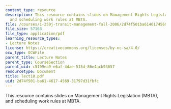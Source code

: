 ```yaml
---
content_type: resource
description: This resource contains slides on Management Rights Legislation (MBTA),
  and scheduling work rules at MBTA.
file: /courses/1-259j-transit-management-fall-2006/2d74f501ba614617456931797d31fbfc_lect18.pdf
file_size: 57163
file_type: application/pdf
learning_resource_types:
- Lecture Notes
license: https://creativecommons.org/licenses/by-nc-sa/4.0/
ocw_type: OCWFile
parent_title: Lecture Notes
parent_type: CourseSection
parent_uid: c5199ea9-e6af-4dae-515d-86e4acb93657
resourcetype: Document
title: lect18.pdf
uid: 2d74f501-ba61-4617-4569-31797d31fbfc
---
```

This resource contains slides on Management Rights Legislation (MBTA), and scheduling work rules at MBTA.